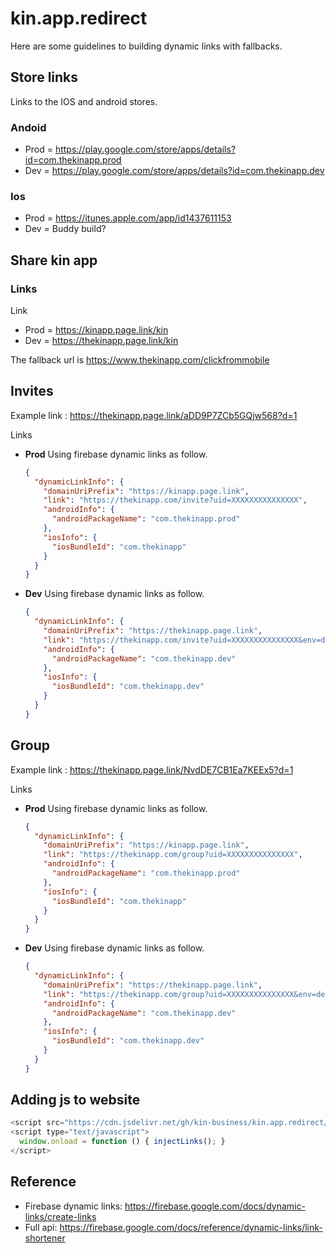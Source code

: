 # kin.app.redirect

Here are some guidelines to building dynamic links with fallbacks.

## Store links

Links to the IOS and android stores.

### Andoid

- Prod = https://play.google.com/store/apps/details?id=com.thekinapp.prod
- Dev = https://play.google.com/store/apps/details?id=com.thekinapp.dev

### Ios

- Prod = https://itunes.apple.com/app/id1437611153
- Dev = Buddy build?

## Share kin app

### Links

Link

- Prod = https://kinapp.page.link/kin
- Dev = https://thekinapp.page.link/kin

The fallback url is https://www.thekinapp.com/clickfrommobile

## Invites

Example link : https://thekinapp.page.link/aDD9P7ZCb5GQjw568?d=1

Links

- **Prod** Using firebase dynamic links as follow.

  ```json
  {
    "dynamicLinkInfo": {
      "domainUriPrefix": "https://kinapp.page.link",
      "link": "https://thekinapp.com/invite?uid=XXXXXXXXXXXXXXX",
      "androidInfo": {
        "androidPackageName": "com.thekinapp.prod"
      },
      "iosInfo": {
        "iosBundleId": "com.thekinapp"
      }
    }
  }
  ```

- **Dev** Using firebase dynamic links as follow.
  ```json
  {
    "dynamicLinkInfo": {
      "domainUriPrefix": "https://thekinapp.page.link",
      "link": "https://thekinapp.com/invite?uid=XXXXXXXXXXXXXXX&env=dev",
      "androidInfo": {
        "androidPackageName": "com.thekinapp.dev"
      },
      "iosInfo": {
        "iosBundleId": "com.thekinapp.dev"
      }
    }
  }
  ```

## Group

Example link : https://thekinapp.page.link/NvdDE7CB1Ea7KEEx5?d=1

Links

- **Prod** Using firebase dynamic links as follow.

  ```json
  {
    "dynamicLinkInfo": {
      "domainUriPrefix": "https://kinapp.page.link",
      "link": "https://thekinapp.com/group?uid=XXXXXXXXXXXXXXX",
      "androidInfo": {
        "androidPackageName": "com.thekinapp.prod"
      },
      "iosInfo": {
        "iosBundleId": "com.thekinapp"
      }
    }
  }
  ```

- **Dev** Using firebase dynamic links as follow.
  ```json
  {
    "dynamicLinkInfo": {
      "domainUriPrefix": "https://thekinapp.page.link",
      "link": "https://thekinapp.com/group?uid=XXXXXXXXXXXXXXX&env=dev",
      "androidInfo": {
        "androidPackageName": "com.thekinapp.dev"
      },
      "iosInfo": {
        "iosBundleId": "com.thekinapp.dev"
      }
    }
  }
  ```

## Adding js to website

```js
<script src="https://cdn.jsdelivr.net/gh/kin-business/kin.app.redirect/dist@0.0.1/redirect.js" type="text/javascript"></script>
<script type="text/javascript">
  window.onload = function () { injectLinks(); }
</script>
```

## Reference

- Firebase dynamic links: https://firebase.google.com/docs/dynamic-links/create-links
- Full api: https://firebase.google.com/docs/reference/dynamic-links/link-shortener
